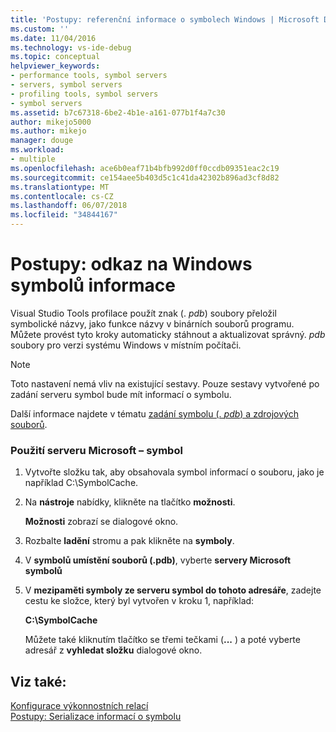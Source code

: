 ```yaml
---
title: 'Postupy: referenční informace o symbolech Windows | Microsoft Docs'
ms.custom: ''
ms.date: 11/04/2016
ms.technology: vs-ide-debug
ms.topic: conceptual
helpviewer_keywords:
- performance tools, symbol servers
- servers, symbol servers
- profiling tools, symbol servers
- symbol servers
ms.assetid: b7c67318-6be2-4b1e-a161-077b1f4a7c30
author: mikejo5000
ms.author: mikejo
manager: douge
ms.workload:
- multiple
ms.openlocfilehash: ace6b0eaf71b4bfb992d0ff0ccdb09351eac2c19
ms.sourcegitcommit: ce154aee5b403d5c1c41da42302b896ad3cf8d82
ms.translationtype: MT
ms.contentlocale: cs-CZ
ms.lasthandoff: 06/07/2018
ms.locfileid: "34844167"
---
```

# <a name="how-to-reference-windows-symbol-information"></a>Postupy: odkaz na Windows symbolů informace
Visual Studio Tools profilace použít znak (. *pdb*) soubory přeložil symbolické názvy, jako funkce názvy v binárních souborů programu. Můžete provést tyto kroky automaticky stáhnout a aktualizovat správný. *pdb* soubory pro verzi systému Windows v místním počítači.  
  
> [!NOTE]
>  Toto nastavení nemá vliv na existující sestavy. Pouze sestavy vytvořené po zadání serveru symbol bude mít informací o symbolu.  
  
 Další informace najdete v tématu [zadání symbolu (. *pdb*) a zdrojových souborů](../debugger/specify-symbol-dot-pdb-and-source-files-in-the-visual-studio-debugger.md).  
  
### <a name="to-use-the-microsoft-symbol-server"></a>Použití serveru Microsoft – symbol  
  
1.  Vytvořte složku tak, aby obsahovala symbol informací o souboru, jako je například C:\SymbolCache.  
  
2.  Na **nástroje** nabídky, klikněte na tlačítko **možnosti**.  
  
     **Možnosti** zobrazí se dialogové okno.  
  
3.  Rozbalte **ladění** stromu a pak klikněte na **symboly**.  
  
4.  V **symbolů umístění souborů (.pdb)**, vyberte **servery Microsoft symbolů**  
  
5.  V **mezipaměti symboly ze serveru symbol do tohoto adresáře**, zadejte cestu ke složce, který byl vytvořen v kroku 1, například:  
  
     **C:\SymbolCache**  
  
     Můžete také kliknutím tlačítko se třemi tečkami (**...** ) a poté vyberte adresář z **vyhledat složku** dialogové okno.  
  
## <a name="see-also"></a>Viz také:  
 [Konfigurace výkonnostních relací](../profiling/configuring-performance-sessions.md)   
 [Postupy: Serializace informací o symbolu](../profiling/how-to-serialize-symbol-information.md)